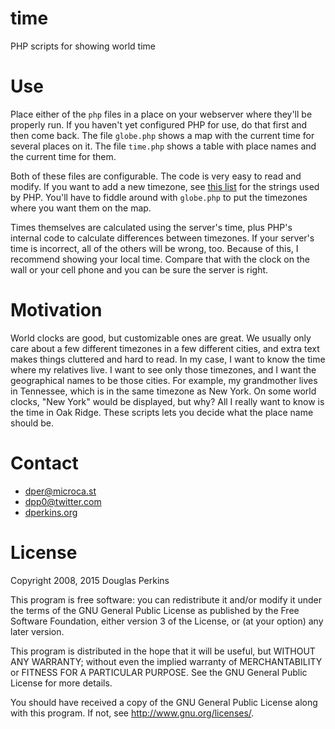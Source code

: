 time
====
PHP scripts for showing world time


Use
===
Place either of the `php` files in a place on your webserver where they'll be properly run.  If you haven't yet configured PHP for use, do that first and then come back. The file `globe.php` shows a map with the current time for several places on it. The file `time.php` shows a table with place names and the current time for them.

Both of these files are configurable. The code is very easy to read and modify. If you want to add a new timezone, see [this list](https://secure.php.net/manual/en/timezones.php) for the strings used by PHP. You'll have to fiddle around with `globe.php` to put the timezones where you want them on the map.

Times themselves are calculated using the server's time, plus PHP's internal code to calculate differences between timezones.  If your server's time is incorrect, all of the others will be wrong, too.  Because of this, I recommend showing your local time.  Compare that with the clock on the wall or your cell phone and you can be sure the server is right.


Motivation
==========
World clocks are good, but customizable ones are great.  We usually only care about a few different timezones in a few different cities, and extra text makes things cluttered and hard to read.  In my case, I want to know the time where my relatives live.  I want to see only those timezones, and I want the geographical names to be those cities.  For example, my grandmother lives in Tennessee, which is in the same timezone as New York.  On some world clocks, "New York" would be displayed, but why?  All I really want to know is the time in Oak Ridge.  These scripts lets you decide what the place name should be.


Contact
=======

* [dper@microca.st](https://microca.st/dper)
* [dpp0@twitter.com](https://twitter.com/dpp0)
* [dperkins.org](https://dperkins.org)


License
=======

Copyright 2008, 2015 Douglas Perkins

This program is free software: you can redistribute it and/or modify it under the terms of the GNU General Public License as published by the Free Software Foundation, either version 3 of the License, or (at your option) any later version.

This program is distributed in the hope that it will be useful, but WITHOUT ANY WARRANTY; without even the implied warranty of MERCHANTABILITY or FITNESS FOR A PARTICULAR PURPOSE.  See the GNU General Public License for more details.

You should have received a copy of the GNU General Public License along with this program.  If not, see <http://www.gnu.org/licenses/>.
